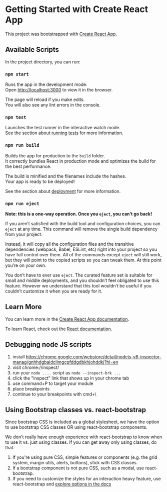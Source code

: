 # Getting Started with Create React App

This project was bootstrapped with [Create React App](https://github.com/facebook/create-react-app).

## Available Scripts

In the project directory, you can run:

### `npm start`

Runs the app in the development mode.\
Open [http://localhost:3000](http://localhost:3000) to view it in the browser.

The page will reload if you make edits.\
You will also see any lint errors in the console.

### `npm test`

Launches the test runner in the interactive watch mode.\
See the section about [running tests](https://facebook.github.io/create-react-app/docs/running-tests) for more information.

### `npm run build`

Builds the app for production to the `build` folder.\
It correctly bundles React in production mode and optimizes the build for the best performance.

The build is minified and the filenames include the hashes.\
Your app is ready to be deployed!

See the section about [deployment](https://facebook.github.io/create-react-app/docs/deployment) for more information.

### `npm run eject`

**Note: this is a one-way operation. Once you `eject`, you can’t go back!**

If you aren’t satisfied with the build tool and configuration choices, you can `eject` at any time. This command will remove the single build dependency from your project.

Instead, it will copy all the configuration files and the transitive dependencies (webpack, Babel, ESLint, etc) right into your project so you have full control over them. All of the commands except `eject` will still work, but they will point to the copied scripts so you can tweak them. At this point you’re on your own.

You don’t have to ever use `eject`. The curated feature set is suitable for small and middle deployments, and you shouldn’t feel obligated to use this feature. However we understand that this tool wouldn’t be useful if you couldn’t customize it when you are ready for it.

## Learn More

You can learn more in the [Create React App documentation](https://facebook.github.io/create-react-app/docs/getting-started).

To learn React, check out the [React documentation](https://reactjs.org/).


## Debugging node JS scripts

1. install https://chrome.google.com/webstore/detail/nodejs-v8-inspector-manag/gnhhdgbaldcilmgcpfddgdbkhjohddkj?hl=en
2. visit chrome://inspect/
3. run your `node ....` script as `node --inspect-brk ...`
4. click the "inspect" link that shows up in your chrome tab
5. use command+P to target your module
6. place breakpoints
7. continue to your breakpoints with cmd+\


## Using Bootstrap classes vs. react-bootstrap

Since bootstrap CSS is included as a global stylesheet, we have the option to use bootstrap CSS classes OR using react-bootstrap components.

We don't really have enough experience with react-bootstrap to know when to use it vs. just using classes. If you can get away only using classes, do that.

1. If you're using pure CSS, simple features or components  (e.g. the grid system, margin utils, alerts, buttons), stick with CSS classes.
2. If a bootstrap component is not pure CSS, such as a modal, use react-bootstrap. 
3. If you need to customize the styles for an interaction heavy feature, use react-bootstrap and [explore options in the docs](https://react-bootstrap.github.io/getting-started/theming/)